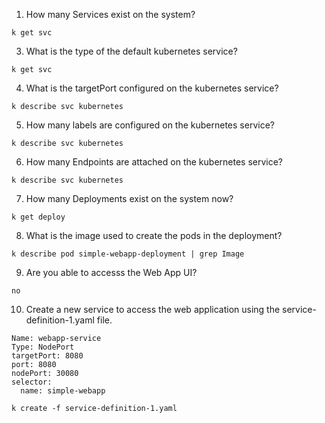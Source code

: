 1. How many Services exist on the system?
```
k get svc
```
3. What is the type of the default kubernetes service?
```
k get svc
```
4. What is the targetPort configured on the kubernetes service?
```
k describe svc kubernetes
```
5. How many labels are configured on the kubernetes service?
```
k describe svc kubernetes
```
6. How many Endpoints are attached on the kubernetes service?
```
k describe svc kubernetes
```
7. How many Deployments exist on the system now?
```
k get deploy
```
8. What is the image used to create the pods in the deployment?
```
k describe pod simple-webapp-deployment | grep Image
```
9. Are you able to accesss the Web App UI?
```
no
```
10. Create a new service to access the web application using the service-definition-1.yaml file.
```
Name: webapp-service
Type: NodePort
targetPort: 8080
port: 8080
nodePort: 30080
selector:
  name: simple-webapp
```
```
k create -f service-definition-1.yaml
```
